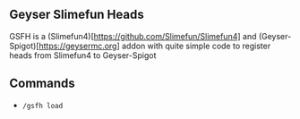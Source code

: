 ## Geyser Slimefun Heads
GSFH is a (Slimefun4)[https://github.com/Slimefun/Slimefun4] and (Geyser-Spigot)[https://geysermc.org] addon with quite simple code to register heads from Slimefun4 to Geyser-Spigot
## Commands
- `/gsfh load`